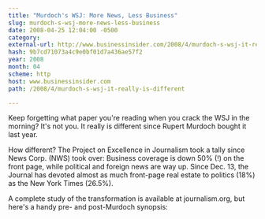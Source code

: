```yaml
---
title: "Murdoch's WSJ: More News, Less Business"
slug: murdoch-s-wsj-more-news-less-business
date: 2008-04-25 12:04:00 -0500
category: 
external-url: http://www.businessinsider.com/2008/4/murdoch-s-wsj-it-really-is-different
hash: 9b7cd71073a4c9e0bf01d7a436ae57f2
year: 2008
month: 04
scheme: http
host: www.businessinsider.com
path: /2008/4/murdoch-s-wsj-it-really-is-different

---
```


Keep forgetting what paper you're reading when you crack the WSJ in the morning? It's not you. It really is different since Rupert Murdoch bought it last year.

How different? The Project on Excellence in Journalism took a tally since News Corp. (NWS) took over: Business coverage is down 50% (!) on the front page, while political and foreign news are way up. Since Dec. 13, the Journal has devoted almost as much front-page real estate to politics (18%) as the New York Times (26.5%).

A complete study of the transformation is available at journalism.org, but here's a handy pre- and post-Murdoch synopsis:
